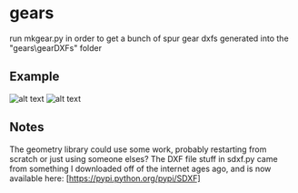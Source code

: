 gears
=====

run mkgear.py in order to get a bunch of spur gear dxfs generated into the "gears\gearDXFs" folder

## Example
![alt text](https://github.com/gfsmith/gears/blob/master/gears/images/gear_7_tooth.PNG "7 tooth gear")
![alt text](https://github.com/gfsmith/gears/blob/master/gears/images/gear_19_tooth.PNG "19 tooth gear")

## Notes
The geometry library could use some work, probably restarting from scratch or just using someone elses?
The DXF file stuff in sdxf.py came from something I downloaded off of the internet ages ago, and is now available here: [https://pypi.python.org/pypi/SDXF]


